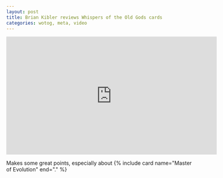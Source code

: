 ```yaml
---
layout: post
title: Brian Kibler reviews Whispers of the Old Gods cards
categories: wotog, meta, video
---
```


<iframe width="560" height="315" src="https://www.youtube.com/embed/videoseries?list=PLB5cUjNPfOGH7BG0IWh_1YkRt0l6tFBqi" frameborder="0" allowfullscreen></iframe>

Makes some great points, especially about {% include card name="Master of Evolution" end="." %}